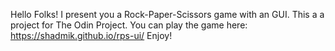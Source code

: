 Hello Folks! I present you a Rock-Paper-Scissors game with an GUI. This a a project for The Odin Project. You can play the game here: https://shadmik.github.io/rps-ui/ Enjoy!
